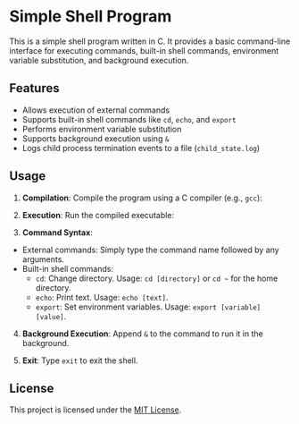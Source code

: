 # Simple Shell Program

This is a simple shell program written in C. It provides a basic command-line interface for executing commands, built-in shell commands, environment variable substitution, and background execution.

## Features

- Allows execution of external commands
- Supports built-in shell commands like `cd`, `echo`, and `export`
- Performs environment variable substitution
- Supports background execution using `&`
- Logs child process termination events to a file (`child_state.log`)

## Usage

1. **Compilation**: Compile the program using a C compiler (e.g., `gcc`):

2. **Execution**: Run the compiled executable:

3. **Command Syntax**:
- External commands: Simply type the command name followed by any arguments.
- Built-in shell commands:
  - `cd`: Change directory. Usage: `cd [directory]` or `cd ~` for the home directory.
  - `echo`: Print text. Usage: `echo [text]`.
  - `export`: Set environment variables. Usage: `export [variable] [value]`.

4. **Background Execution**: Append `&` to the command to run it in the background.

5. **Exit**: Type `exit` to exit the shell.

## License

This project is licensed under the [MIT License](LICENSE).
